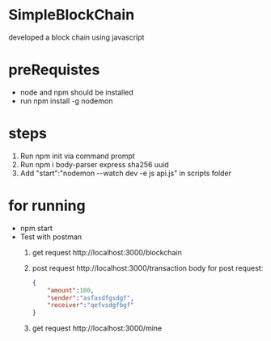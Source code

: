 # SimpleBlockChain
developed a block chain using javascript

# preRequistes
- node and npm should be installed
- run npm install -g nodemon

# steps
1. Run npm init via command prompt
2. Run npm i body-parser express sha256 uuid
3. Add "start":"nodemon --watch dev -e js api.js" in scripts folder

# for running
- npm start
- Test with postman
   1. get request http://localhost:3000/blockchain
   2. post request http://localhost:3000/transaction
      body for post request:

      ``` json
      {
          "amount":100,
          "sender":"asfasdfgsdgf",
          "receiver":"qefvsdgfbgf"
      }
      ```
   3. get request http://localhost:3000/mine